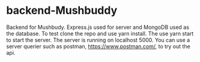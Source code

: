 # backend-Mushbuddy

Backend for Mushbudy. Express.js used for server and MongoDB used as the database. To test clone the repo and use yarn install. The use yarn start to start the server. The server is running on localhost 5000. You can use a server querier such as postman, https://www.postman.com/, to try out the api. 

